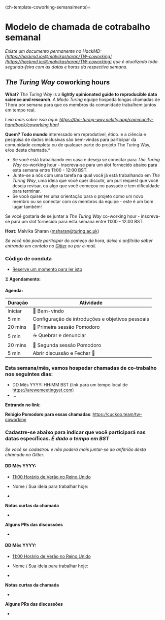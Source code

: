 (ch-template-coworking-semanalmente)=
# Modelo de chamada de cotrabalho semanal

*Existe um documento permanente no HackMD: [https://hackmd.io/@malvikasharan/TW-coworking](https://hackmd.io/@malvikasharan/TW-coworking) que é atualizado toda segunda-feira com as datas e horas da respectiva semana.*

## _The Turing Way_ coworking hours

**What?** _The Turing Way_ is a **lightly opinionated guide to reproducible data science and research**. _A Modo Turing_ equipe hospeda longas chamadas de 1 hora por semana para que os membros da comunidade trabalhem juntos em tempo real.

*Leia mais sobre isso aqui: https://the-turing-way.netlify.app/community-handbook/coworking.html*

**Quem?** **Todo mundo** interessado em reprodutível, ético. e a ciência e pesquisa de dados inclusivas são bem-vindas para participar da comunidade completa ou de qualquer parte do projeto The Turing Way, e/ou desta chamada.*
* Se você está trabalhando em casa e deseja se conectar para _The Turing Way_ co-working hour - inscreva-se para um slot fornecido abaixo para esta semana entre 11:00 - 12:00 BST.
* Junte-se a nós com uma tarefa na qual você já está trabalhando em _The Turing Way_, uma ideia que você quer discutir, um pull request que você deseja revisar, ou algo que você começou no passado e tem dificuldade para terminar.
* Se você quiser ter uma orientação para o projeto como um novo membro ou se conectar com os membros da equipe - este é um bom lugar também!

Se você gostaria de se juntar a _The Turing Way_ co-working hour - inscreva-se para um slot fornecido para esta semana entre 11:00 - 12:00 BST.

**Host:** Malvika Sharan (msharan@turing.ac.uk)

*Se você não pode participar do começo da hora, deixe o anfitrião saber entrando em contato no [Gitter](https://gitter.im/alan-turing-institute/the-turing-way) ou por e-mail.*

### Código de conduta

* [Reserve um momento para ler isto](https://github.com/alan-turing-institute/the-turing-way/blob/main/CODE_OF_CONDUCT.md)

:hourglass_flowing_sand: **Agendamento:**

**Agenda:**

| Duração | Atividade                                        |
| ------- | ------------------------------------------------ |
| Iniciar | 👋 Bem-vindo                                      |
| 5 min   | Configuração de introduções e objetivos pessoais |
| 20 mins | 🍅 Primeira sessão Pomodoro                       |
| 5 min   | ☕ Quebrar e denunciar                            |
| 20 mins | 🍅 Segunda sessão Pomodoro                        |
| 5 min   | Abrir discussão e Fechar 👋                       |

### Esta semana/mês, vamos hospedar chamadas de co-trabalho nos seguintes dias:

- DD Mês YYYY: HH:MM BST (link para um tempo local de https://arewemeetingyet.com)
- ...

**Entrando no link**: <Provide a Zoom link>

**Relógio Pomodoro para essas chamadas**: https://cuckoo.team/tw-coworking

### Cadastre-se abaixo para indicar que você participará nas datas específicas. *É dado o tempo em BST*

*Se você se cadastrou e não poderá mais juntar-se ao anfitrião desta chamada no Gitter.*

#### DD Mês YYYY:

- [11:00 Horário de Verão no Reino Unido](https://arewemeetingyet.com/London/2020-06-02/11:00/TW-coworking)

- Nome / Sua ideia para trabalhar hoje:
-

**Notas curtas da chamada**

-

**Alguns PRs das discussões**

-

#### DD Mês YYYY:

- [11:00 Horário de Verão no Reino Unido](https://arewemeetingyet.com/London/2020-06-02/11:00/TW-coworking)

- Nome / Sua ideia para trabalhar hoje:
-

**Notas curtas da chamada**

-

**Alguns PRs das discussões**

-
